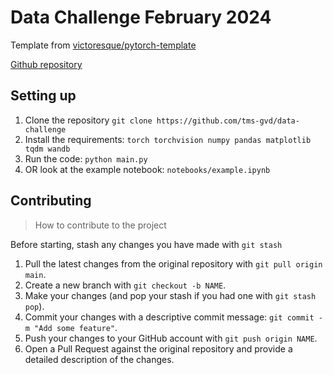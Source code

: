 # Data Challenge February 2024

Template from [victoresque/pytorch-template](https://github.com/victoresque/pytorch-template)

[Github repository](https://github.com/tms-gvd/data-challenge)

## Setting up

1. Clone the repository `git clone https://github.com/tms-gvd/data-challenge`
2. Install the requirements: `torch torchvision numpy pandas matplotlib tqdm wandb`
3. Run the code: `python main.py`
4. OR look at the example notebook: `notebooks/example.ipynb`

## Contributing

> How to contribute to the project

Before starting, stash any changes you have made with `git stash`
1. Pull the latest changes from the original repository with `git pull origin main`.
3. Create a new branch with `git checkout -b NAME`.
4. Make your changes (and pop your stash if you had one with `git stash pop`).
6. Commit your changes with a descriptive commit message: `git commit -m "Add some feature"`.
7. Push your changes to your GitHub account with `git push origin NAME`.
8. Open a Pull Request against the original repository and provide a detailed description of the changes.
